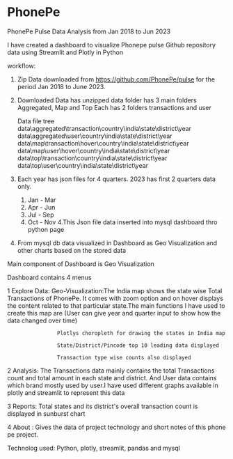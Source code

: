 # PhonePe
PhonePe Pulse Data Analysis from Jan 2018 to Jun 2023

I have created a dashboard to visualize Phonepe pulse Github repository data using Streamlit and Plotly in Python

workflow:
1. Zip Data downloaded from https://github.com/PhonePe/pulse for the period Jan 2018 to June 2023. 
2. Downloaded Data has unzipped
    data folder has 3 main folders  Aggregated, Map and Top 
    Each has 2 folders transactions and user

    Data file tree
        data\aggregated\transaction\country\india\state\district\year
        data\aggregated\user\country\india\state\district\year
        data\map\transaction\hover\country\india\state\district\year
        data\map\user\hover\country\india\state\district\year
        data\top\transaction\country\india\state\district\year
        data\top\user\country\india\state\district\year

3. Each year has json files for 4 quarters. 2023 has first 2 quarters data only.
    1. Jan - Mar
    2. Apr - Jun
    3. Jul - Sep
    4. Oct - Nov 
4.This Json file data inserted into mysql dashboard thro python page

5. From mysql db data visualized in Dashboard as Geo Visualization and other charts based on the stored data

Main component of Dashboard is Geo Visualization

Dashboard contains 4 menus

1 Explore Data: 
Geo-Visualization:The India map shows the state wise Total Transactions of PhonePe.
                  It comes with zoom option and on hover displays the content related to that particular state.The                       main functions I have used to create this map are (User can give year and quarter input to show how                     the data changed over time)
                  
                    Plotlys choropleth for drawing the states in India map  

                    State/District/Pincode top 10 leading data displayed

                    Transaction type wise counts also displayed

2 Analysis: The Transactions data mainly contains the total Transactions count and total amount in each state and district.
            And User data contains which brand mostly used by user.I have used different graphs available in plotly and streamlit to represent this data

3 Reports:  Total states and its district's overall transaction count is displayed in sunburst chart

4 About : Gives the data of project technology and short notes of this phone pe project.

Technolog used: Python, plotly, streamlit, pandas and mysql
